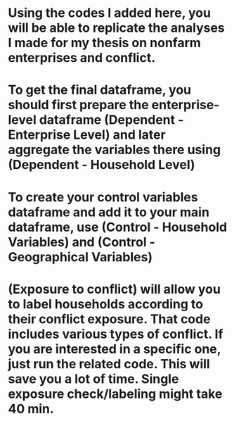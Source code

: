 # Using the codes I added here, you will be able to replicate the analyses I made for my thesis on nonfarm enterprises and conflict.

# To get the final dataframe, you should first prepare the enterprise-level dataframe (Dependent - Enterprise Level) and later aggregate the variables there using (Dependent - Household Level) 

# To create your control variables dataframe and add it to your main dataframe, use (Control - Household Variables) and (Control - Geographical Variables)

# (Exposure to conflict) will allow you to label households according to their conflict exposure. That code includes various types of conflict. If you are interested in a specific one, just run the related code. This will save you a lot of time. Single exposure check/labeling might take 40 min.




